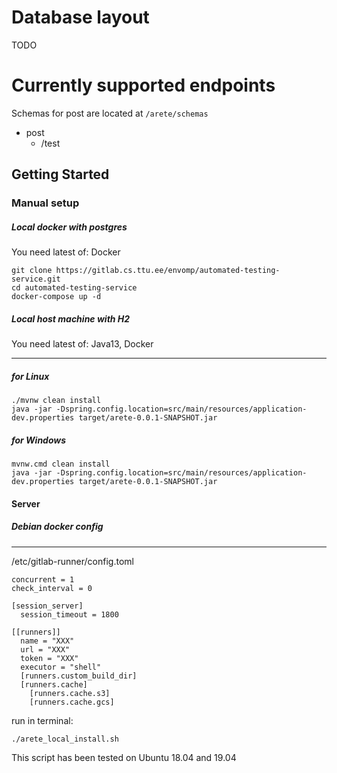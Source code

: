 # Database layout

TODO

# Currently supported endpoints

Schemas for post are located at ```/arete/schemas```

* post
    * /test

Getting Started
----

### Manual setup

##### Local docker with postgres ####

You need latest of: Docker

```
git clone https://gitlab.cs.ttu.ee/envomp/automated-testing-service.git
cd automated-testing-service
docker-compose up -d
```

##### Local host machine with H2 ####
You need latest of: Java13, Docker

___
##### for Linux
```
./mvnw clean install
java -jar -Dspring.config.location=src/main/resources/application-dev.properties target/arete-0.0.1-SNAPSHOT.jar
```


##### for Windows

```
mvnw.cmd clean install
java -jar -Dspring.config.location=src/main/resources/application-dev.properties target/arete-0.0.1-SNAPSHOT.jar
```

#### Server

##### Debian docker config

___
/etc/gitlab-runner/config.toml
```
concurrent = 1
check_interval = 0

[session_server]
  session_timeout = 1800

[[runners]]
  name = "XXX"
  url = "XXX"
  token = "XXX"
  executor = "shell"
  [runners.custom_build_dir]
  [runners.cache]
    [runners.cache.s3]
    [runners.cache.gcs]
```

run in terminal:
```
./arete_local_install.sh
```
This script has been tested on Ubuntu 18.04 and 19.04